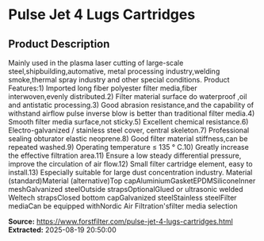 # Pulse Jet 4 Lugs Cartridges

## Product Description

Mainly used in the plasma laser cutting of large-scale steel,shipbuilding,automative, metal processing industry,welding smoke,thermal spray industry and other special conditions. Product Features:1) Imported long fiber polyester filter media,fiber interwoven,evenly distributed.2) Filter material surface do waterproof ,oil and antistatic processing.3) Good abrasion resistance,and the capability of withstand airflow pulse inverse blow is better than traditional filter media.4) Smooth filter media surface,not sticky.5) Excellent chemical resistance.6) Electro-galvanized / stainless steel cover, central skeleton.7) Professional sealing obturator elastic neoprene.8) Good filter material stiffness,can be repeated washed.9) Operating temperature ≤ 135 ° C.10) Greatly increase the effective filtration area.11) Ensure a low steady differential pressure, improve the circulation of air flow.12) Small filter cartridge element, easy to install.13) Especially suitable for large dust concentration industry. Material (standard)Material (alternative)Top capAluminiumGasketEPDMSiliconeInner meshGalvanized steelOutside strapsOptionalGlued or ultrasonic welded Weltech strapsClosed bottom capGalvanized steelStainless steelFilter mediaCan be equipped withNordic Air Filtration'sfilter media selection

**Source:** https://www.forstfilter.com/pulse-jet-4-lugs-cartridges.html
**Extracted:** 2025-08-19 20:50:00
